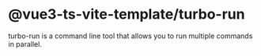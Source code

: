 # @vue3-ts-vite-template/turbo-run

turbo-run is a command line tool that allows you to run multiple commands in parallel.
